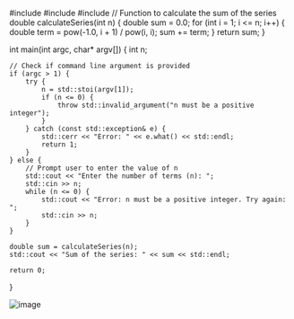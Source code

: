 #include <iostream>
#include <cmath>
#include <stdexcept>
// Function to calculate the sum of the series
double calculateSeries(int n) {
    double sum = 0.0;
    for (int i = 1; i <= n; i++) {
        double term = pow(-1.0, i + 1) / pow(i, i);
        sum += term;
    }
    return sum;
}

int main(int argc, char* argv[]) {
    int n;

    // Check if command line argument is provided
    if (argc > 1) {
        try {
            n = std::stoi(argv[1]);
            if (n <= 0) {
                throw std::invalid_argument("n must be a positive integer");
            }
        } catch (const std::exception& e) {
            std::cerr << "Error: " << e.what() << std::endl;
            return 1;
        }
    } else {
        // Prompt user to enter the value of n
        std::cout << "Enter the number of terms (n): ";
        std::cin >> n;
        while (n <= 0) {
            std::cout << "Error: n must be a positive integer. Try again: ";
            std::cin >> n;
        }
    }

    double sum = calculateSeries(n);
    std::cout << "Sum of the series: " << sum << std::endl;

    return 0;
}

![image](https://github.com/user-attachments/assets/264d1948-de01-4016-97d9-436ea1e0369f)


